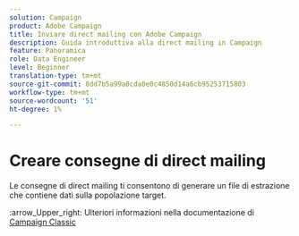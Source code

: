 ```yaml
---
solution: Campaign
product: Adobe Campaign
title: Inviare direct mailing con Adobe Campaign
description: Guida introduttiva alla direct mailing in Campaign
feature: Panoramica
role: Data Engineer
level: Beginner
translation-type: tm+mt
source-git-commit: 8dd7b5a99a0cda0e0c4850d14a6cb95253715803
workflow-type: tm+mt
source-wordcount: '51'
ht-degree: 1%

---
```


# Creare consegne di direct mailing

Le consegne di direct mailing ti consentono di generare un file di estrazione che contiene dati sulla popolazione target.

:arrow_Upper_right: Ulteriori informazioni nella documentazione di [Campaign Classic](https://experienceleague.adobe.com/docs/campaign-classic/using/sending-messages/sending-direct-mail/about-direct-mail-channel.html)


